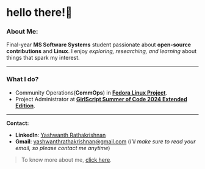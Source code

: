 # hello there!👀

### About Me:

Final-year **MS Software Systems** student passionate about **open-source contributions** and **Linux**. I enjoy *exploring, researching, and learning* about things that spark my interest.

---
### What I do?
- Community  Operations(**CommOps**) in **[Fedora Linux Project](https://gitlab.com/fedora/commops)**.
- Project Administrator at [**GirlScript Summer of Code 2024 Extended Edition**](https://gssoc.girlscript.tech/).
--- 

**Contact:**
- **LinkedIn**: [Yashwanth Rathakrishnan](https://www.linkedin.com/in/iamyaash/)
- **Gmail**: yashwanthrathakrishnan@gmail.com (_I'll make sure to read your email, so please contact me anytime_)

> To know more about me, [click here](https://this-is-yaash.github.io/).
